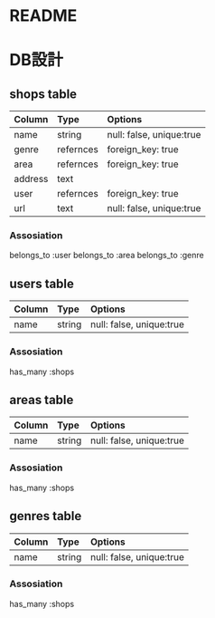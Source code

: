 # README
# DB設計

## shops table
|Column         | Type             |Options                 |
|:--------------|:-----------------|:-----------------------|
|name           |string            |null: false, unique:true|
|genre          |refernces         |foreign_key: true       |
|area           |refernces         |foreign_key: true       |
|address        |text              |                        |
|user           |refernces         |foreign_key: true       |
|url            |text              |null: false, unique:true|

### Assosiation
belongs_to :user
belongs_to :area
belongs_to :genre

## users table 
|Column         | Type             |Options                 |
|:--------------|:-----------------|:-----------------------|
|name           |string            |null: false, unique:true|

### Assosiation
has_many :shops 


## areas table
|Column         | Type             |Options                 |
|:--------------|:-----------------|:-----------------------|
|name           |string            |null: false, unique:true|

### Assosiation
has_many :shops 

## genres table
|Column         | Type             |Options                 |
|:--------------|:-----------------|:-----------------------|
|name           |string            |null: false, unique:true|

### Assosiation
has_many :shops 
